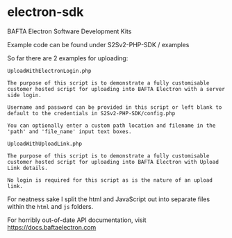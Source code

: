 # electron-sdk
BAFTA Electron Software Development Kits

Example code can be found under S2Sv2-PHP-SDK / examples

So far there are 2 examples for uploading:

`UploadWithElectronLogin.php`
```
The purpose of this script is to demonstrate a fully customisable customer hosted script for uploading into BAFTA Electron with a server side login.

Username and password can be provided in this script or left blank to default to the credentials in S2Sv2-PHP-SDK/config.php
		
You can optionally enter a custom path location and filename in the 'path' and 'file_name' input text boxes.
```

`UploadWithUploadLink.php`
```
The purpose of this script is to demonstrate a fully customisable customer hosted script for uploading into BAFTA Electron with Upload Link details.

No login is required for this script as is the nature of an upload link.
```

For neatness sake I split the html and JavaScript out into separate files within the `html` and `js` folders.

For horribly out-of-date API documentation, visit https://docs.baftaelectron.com
